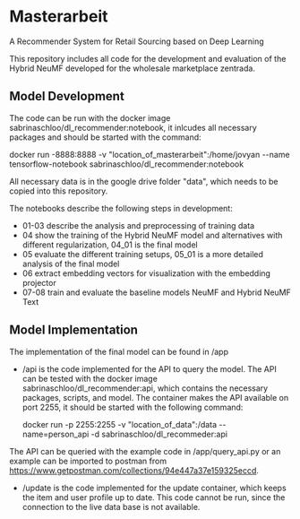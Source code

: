 # Masterarbeit
A Recommender System for Retail Sourcing based on Deep Learning

This repository includes all code for the development and evaluation of the Hybrid NeuMF developed for the wholesale marketplace zentrada.

## Model Development
The code can be run with the docker image sabrinaschloo/dl_recommender:notebook, it inlcudes all necessary packages and should be started with the command:

  docker run -8888:8888 -v "location_of_masterarbeit":/home/jovyan --name tensorflow-notebook sabrinaschloo/dl_recommender:notebook

All necessary data is in the google drive folder "data", which needs to be copied into this repository.

The notebooks describe the following steps in development:
- 01-03 describe the analysis and preprocessing of training data 
- 04 show the training of the Hybrid NeuMF model and alternatives with different regularization, 04_01 is the final model
- 05 evaluate the different training setups, 05_01 is a more detailed analysis of the final model
- 06 extract embedding vectors for visualization with the embedding projector
- 07-08 train and evaluate the baseline models NeuMF and Hybrid NeuMF Text

## Model Implementation
The implementation of the final model can be found in /app
- /api is the code implemented for the API to query the model. The API can be tested with the docker image sabrinaschloo/dl_recommender:api, which contains the necessary packages, scripts, and model. The container makes the API available on port 2255, it should be started with the following command:
  
  docker run -p 2255:2255 -v "location_of_data":/data --name=person_api -d sabrinaschloo/dl_recommeder:api
  
The API can be queried with the example code in /app/query_api.py or an example can be imported to postman from  https://www.getpostman.com/collections/94e447a37e159325eccd. 
 
- /update is the code implemented for the update container, which keeps the item and user profile up to date. This code cannot be run, since the connection to the live data base is not available. 
